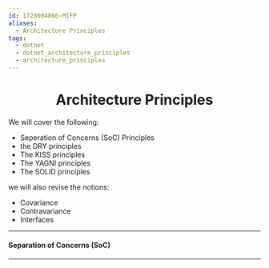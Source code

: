 ```yaml
---
id: 1728004866-MIFP
aliases:
  - Architecture Principles
tags:
  - dotnet
  - dotnet_architecture_principles
  - architecture_principles
---
```


<center>
<h1>Architecture Principles</h1>
</center>

We will cover the following:
- Seperation of Concerns (SoC) Principles
- the DRY principles
- The KISS principles
- The YAGNI principles
- The SOLID principles

we will also revise the notions:
- Covariance
- Contravariance
- Interfaces


---
#### Separation of Concerns (SoC)
---

